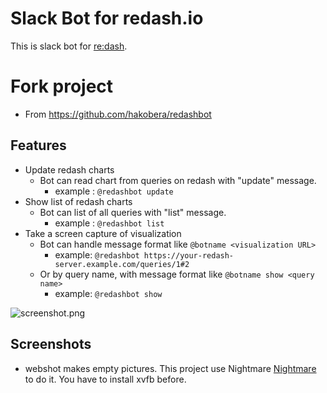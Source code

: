 # Slack Bot for redash.io

This is slack bot for [re:dash](https://redash.io).

# Fork project
- From https://github.com/hakobera/redashbot

## Features

- Update redash charts
  - Bot can read chart from queries on redash with "update" message.
    - example : `@redashbot update`
- Show list of redash charts
  - Bot can list of all queries with "list" message.
    - example : `@redashbot list`
- Take a screen capture of visualization
  - Bot can handle message format like `@botname <visualization URL>`
    - example: `@redashbot https://your-redash-server.example.com/queries/1#2`
  - Or by query name, with message format like `@botname show <query name>`
    - example: `@redashbot show `

![screenshot.png](./images/screenshot.png)

## Screenshots

- webshot makes empty pictures. This project use Nightmare [Nightmare](https://github.com/segmentio/nightmare) to do it. You have to install xvfb before.
